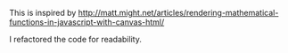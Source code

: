 This is inspired by http://matt.might.net/articles/rendering-mathematical-functions-in-javascript-with-canvas-html/

I refactored the code for readability.
